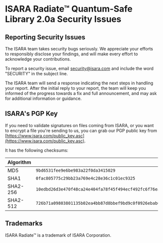 # ISARA Radiate™ Quantum-Safe Library 2.0a Security Issues

## Reporting Security Issues

The ISARA team takes security bugs seriously. We appreciate your efforts to
responsibly disclose your findings, and will make every effort to acknowledge
your contributions.

To report a security issue, email
[security@isara.com](mailto:security@isara.com?subject=SECURITY) and include the
word "SECURITY" in the subject line.

The ISARA team will send a response indicating the next steps in handling your
report. After the initial reply to your report, the team will keep you informed
of the progress towards a fix and full announcement, and may ask for additional
information or guidance.

## ISARA's PGP Key

If you need to validate signatures on files coming from ISARA, or you want to
encrypt a file you're sending to us, you can grab our PGP public key from
[https://www.isara.com/public_key.asc](https://www.isara.com/public_key.asc).

It has the following checksums:

|Algorithm |Checksum|
|----------|--------|
|MD5       |`9bd6531fee9e6be983a22f0da3415029`|
|SHA1      |`0fac805775c29bb23a769e4c28e36c1c01ec9325`|
|SHA2-256  |`10edbd26d3e470f48ca24e404fa78f45f494ecf492fc6f76ea77a5eb433328d0`|
|SHA2-512  |`726b71a09803801135b02ea4bb87d8bbef9bd9c0f0926ebab6aa7cd2cdaa1375140f94d572c32ce1b16a10b771e444397882cb7c425e96cf95e22498e7c30161`|

## Trademarks

ISARA Radiate™ is a trademark of ISARA Corporation.

